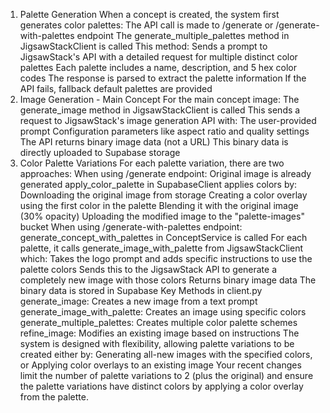 1. Palette Generation
   When a concept is created, the system first generates color palettes:
   The API call is made to /generate or /generate-with-palettes endpoint
   The generate_multiple_palettes method in JigsawStackClient is called
   This method:
   Sends a prompt to JigsawStack's API with a detailed request for multiple distinct color palettes
   Each palette includes a name, description, and 5 hex color codes
   The response is parsed to extract the palette information
   If the API fails, fallback default palettes are provided
2. Image Generation - Main Concept
   For the main concept image:
   The generate_image method in JigsawStackClient is called
   This sends a request to JigsawStack's image generation API with:
   The user-provided prompt
   Configuration parameters like aspect ratio and quality settings
   The API returns binary image data (not a URL)
   This binary data is directly uploaded to Supabase storage
3. Color Palette Variations
   For each palette variation, there are two approaches:
   When using /generate endpoint:
   Original image is already generated
   apply_color_palette in SupabaseClient applies colors by:
   Downloading the original image from storage
   Creating a color overlay using the first color in the palette
   Blending it with the original image (30% opacity)
   Uploading the modified image to the "palette-images" bucket
   When using /generate-with-palettes endpoint:
   generate_concept_with_palettes in ConceptService is called
   For each palette, it calls generate_image_with_palette from JigsawStackClient which:
   Takes the logo prompt and adds specific instructions to use the palette colors
   Sends this to the JigsawStack API to generate a completely new image with those colors
   Returns binary image data
   The binary data is stored in Supabase
   Key Methods in client.py
   generate_image: Creates a new image from a text prompt
   generate_image_with_palette: Creates an image using specific colors
   generate_multiple_palettes: Creates multiple color palette schemes
   refine_image: Modifies an existing image based on instructions
   The system is designed with flexibility, allowing palette variations to be created either by:
   Generating all-new images with the specified colors, or
   Applying color overlays to an existing image
   Your recent changes limit the number of palette variations to 2 (plus the original) and ensure the palette variations have distinct colors by applying a color overlay from the palette.
